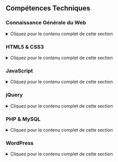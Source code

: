 ## Compétences Techniques

### Connaissance Générale du Web
<details>
  <summary>Cliquez pour le contenu complet de cette section</summary>

- Comment fonctionne un site Web ?
- Qu'est ce que le développement Front-End ?
- Qu'est ce que le développement Back-End ?
- Mise en place: Installation du Navigateur Web
- Mise en place: Installation de l'éditeur de code
- Mise en place: Afficher les extensions de fichier
- Mise en place: Petit conseil avant de commencer
- Comment réussir sa formation en ligne ?
- Qui suis-je ?


</details>

### HTML5 & CSS3
<details>
  <summary>Cliquez pour le contenu complet de cette section</summary>

- HTML et CSS : Introduction
- Les bases d'HTML : Syntaxe
- Les bases d'HTML : Structure d'une page
- Les bases d'HTML : Paragraphes et Titres
- Les bases d'HTML : Tags spéciaux
- Les bases d'HTML : Liens
- Les bases d'HTML : Images
- Les bases d'HTML : Listes
- Les bases d'HTML : Attribut style
- Les bases d'HTML : Divs
- Les bases d'HTML : Formulaires
- **Quiz HTML** - 14 questions

- Les bases de CSS : Différentes façons d’écrire du CSS
- Les bases de CSS : Syntaxe
- Les bases de CSS : Couleurs
- Les bases de CSS : Unités de mesure
- Les bases de CSS : Polices
- Les bases de CSS : Sélecteurs
- Les bases de CSS : Propriété Display
- Les bases de CSS : Modèle de la boîte
- Les bases de CSS : Propriété Float
- Les bases de CSS : Propriété Position
- **Quiz CSS** - 14 questions

- Projet : Mise en place
- Projet : Architecture du site
- Projet : Partie Header
- Projet : Partie Main Image
- Projet : Partie Steps
- Projet : Partie Possibilities
- Projet : Partie Contact
- Projet : Partie Footer
- Bonus : Utiliser Google Chrome pour inspecter et modifier HTML et CSS

  

</details>

### JavaScript
<details>
  <summary>Cliquez pour le contenu complet de cette section</summary>

<details>
<summary>Javascript: Introduction</summary>

- Les bases de Javascript : Console
- Les bases de Javascript : Où écrit-on le Javascript
- Les bases de Javascript : Syntaxe et Variables
- Les bases de Javascript : Numbers and Strings (Nombres et Chaînes de caractères)
- Les bases de Javascript : Operators (Opérateurs)
- Les bases de Javascript : Commentaires
- Les bases de Javascript : Booleans and Comparisons (Booléens et Comparaisons)
- Les bases de Javascript : Conditions
- Les bases de Javascript : Loops (Boucles)
- Les bases de Javascript : Fonctions
- Les bases de Javascript : Scope
- Les bases de Javascript : Arrays (Tableaux)
- Les bases de Javascript : Objects (Objets)
- Les bases de Javascript : Fonctions Constructeurs

</details>

<details>
<summary>Projets et Quizz</summary>

- Quiz Javascript
- Projet : Création du Canvas
- Projet : Rafraîchir le Canvas
- Projet : Création du serpent
- Projet : Diriger le serpent
- Projet : Ajouter la pomme
- Projet : Le serpent s'est il pris un mur
- Projet : Le serpent a t'il mangé la pomme
- Projet : Score et Game Over
- Projet : Ajouter un peu de style à notre jeu
- Projet : Pour finir

</details>

<details>
<summary>Ressources Supplémentaires</summary>

- Approfondir avec la Formation Javascript - Teaser
- Cours de la Formation Javascript - Coupons Udemy

</details>


</details>

### jQuery
<details>
  <summary>Cliquez pour le contenu complet de cette section</summary>



</details>

### PHP & MySQL
<details>
  <summary>Cliquez pour le contenu complet de cette section</summary>



</details>

### WordPress
<details>
  <summary>Cliquez pour le contenu complet de cette section</summary>



</details>

